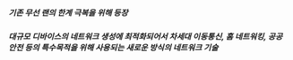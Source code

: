 ##### 기존 무선 랜의 한계 극복을 위해 등장
##### 대규모 디바이스의 네트워크 생성에 최적화되어서 차세대 이동통신, 홈 네트워킹, 공공 안전 등의 특수목적을 위해 사용되는 새로운 방식의 네트워크 기술
